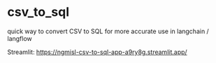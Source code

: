 # csv_to_sql

quick way to convert CSV to SQL for more accurate use in langchain / langflow

Streamlit: <https://ngmisl-csv-to-sql-app-a9ry8g.streamlit.app/>

